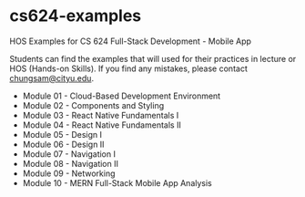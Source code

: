 # cs624-examples
HOS Examples for CS 624 Full-Stack Development - Mobile App

Students can find the examples that will used for their practices in lecture or HOS (Hands-on Skills).
If you find any mistakes, please contact chungsam@cityu.edu.

* Module 01 - Cloud-Based Development Environment 
* Module 02 - Components and Styling
* Module 03 - React Native Fundamentals I
* Module 04 - React Native Fundamentals II
* Module 05 - Design I
* Module 06 - Design II
* Module 07 - Navigation I
* Module 08 - Navigation II
* Module 09 - Networking 
* Module 10 - MERN Full-Stack Mobile App Analysis